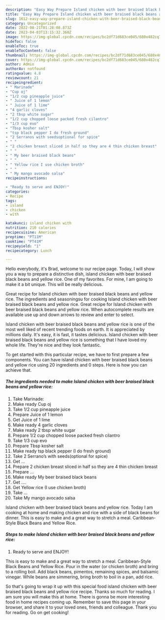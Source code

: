 ```yaml
---
description: "Easy Way Prepare Island chicken with beer braised black beans and yellow rice yang Delicious"
title: "Easy Way Prepare Island chicken with beer braised black beans and yellow rice yang Delicious"
slug: 1612-easy-way-prepare-island-chicken-with-beer-braised-black-beans-and-yellow-rice-yang-delicious
category: Uncategorized
date: 2022-08-21T01:28:08.873Z
date: 2023-04-03T13:15:32.360Z
image: https://img-global.cpcdn.com/recipes/bc2df71d683ce045/680x482cq70/island-chicken-with-beer-braised-black-beans-and-yellow-rice-recipe-main-photo.jpg
hideToc: false
enableToc: true
enableTocContent: false
thumbnail: https://img-global.cpcdn.com/recipes/bc2df71d683ce045/680x482cq70/island-chicken-with-beer-braised-black-beans-and-yellow-rice-recipe-main-photo.jpg
cover: https://img-global.cpcdn.com/recipes/bc2df71d683ce045/680x482cq70/island-chicken-with-beer-braised-black-beans-and-yellow-rice-recipe-main-photo.jpg
author: Admin
authorAv: notfound
ratingvalue: 4.8
reviewcount: 21
recipeingredient:
- " Marinade"
- "Cup oj"
- "1/2 cup pineapple juice"
- " Juice of 1 lemon"
- " Juice of 1 lime"
- "4 garlic cloves"
- "2 tbsp white sugar"
- "1/2 cup chopped loose packed fresh cilantro"
- "1/3 cup evo"
- "Tbsp kosher salt"
- "tsp black pepper I do fresh ground"
- "2 Serranos with seedsoptional for spice"
- " "
- "2 chicken breast sliced in half so they are 4 thin chicken breast"
- " "
- " My beer braised black beans"
- " "
- " Yellow rice I use chicken broth"
- " "
- " My mango avocado salsa"
recipeinstructions:

- "Ready to serve and ENJOY!"
categories:
- Recipe
tags:
- island
- chicken
- with

katakunci: island chicken with 
nutrition: 210 calories
recipecuisine: American
preptime: "PT11M"
cooktime: "PT41M"
recipeyield: "1"
recipecategory: Lunch

---
```



Hello everybody, it's Brad, welcome to our recipe page. Today, I will show you a way to prepare a distinctive dish, island chicken with beer braised black beans and yellow rice. One of my favorites. For mine, I am going to make it a bit unique. This will be really delicious.

Great recipe for Island chicken with beer braised black beans and yellow rice. The ingredients and seasoningsu for cooking Island chicken with beer braised black beans and yellow rice. Great recipe for Island chicken with beer braised black beans and yellow rice. When autocomplete results are available use up and down arrows to review and enter to select.

Island chicken with beer braised black beans and yellow rice is one of the most well liked of recent trending foods on earth. It is appreciated by millions daily. It's easy, it is fast, it tastes delicious. Island chicken with beer braised black beans and yellow rice is something that I have loved my whole life. They're nice and they look fantastic.


To get started with this particular recipe, we have to first prepare a few components. You can have island chicken with beer braised black beans and yellow rice using 20 ingredients and 0 steps. Here is how you can achieve that.

<!--inarticleads1-->

##### The ingredients needed to make Island chicken with beer braised black beans and yellow rice:

1. Take  Marinade:
1. Make ready Cup oj
1. Take 1/2 cup pineapple juice
1. Prepare  Juice of 1 lemon
1. Get  Juice of 1 lime
1. Make ready 4 garlic cloves
1. Make ready 2 tbsp white sugar
1. Prepare 1/2 cup chopped loose packed fresh cilantro
1. Take 1/3 cup evo
1. Prepare Tbsp kosher salt
1. Make ready tsp black pepper (I do fresh ground)
1. Take 2 Serrano’s with seeds(optional for spice)
1. Get  ...
1. Prepare 2 chicken breast sliced in half so they are 4 thin chicken breast
1. Prepare  ...
1. Make ready  My beer braised black beans
1. Get  ....
1. Get  Yellow rice (I use chicken broth)
1. Take  ...
1. Take  My mango avocado salsa


Island chicken with beer braised black beans and yellow rice. Today I am cooking at home and making chicken and rice with a side of black beans for dinner. This is easy to make and a great way to stretch a meal. Caribbean-Style Black Beans and Yellow Rice. 

<!--inarticleads2-->

##### Steps to make Island chicken with beer braised black beans and yellow rice:


1. Ready to serve and ENJOY!

This is easy to make and a great way to stretch a meal. Caribbean-Style Black Beans and Yellow Rice. Pour in the water (or chicken broth) and bring to a rolling boil. Add black beans, pimentos, remaining spices, and balsamic vinegar. While beans are simmering, bring broth to boil in a pan, add rice. 

So that's going to wrap it up with this special food island chicken with beer braised black beans and yellow rice recipe. Thanks so much for reading. I am sure you will make this at home. There is gonna be more interesting food in home recipes coming up. Remember to save this page in your browser, and share it to your loved ones, friends and colleague. Thank you for reading. Go on get cooking!
